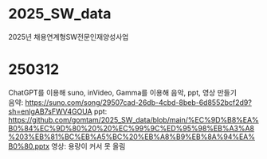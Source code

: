 # 2025_SW_data
2025년 채용연계형SW전문인재양성사업

# 250312
ChatGPT를 이용해 suno, inVideo, Gamma를 이용해 음악, ppt, 영상 만들기<br>
음약: https://suno.com/song/29507cad-26db-4cbd-8beb-6d8552bcf2d9?sh=enlgAB7sFWV4GOUA
ppt: https://github.com/gomtam/2025_SW_data/blob/main/%EC%9D%B8%EA%B0%84%EC%9D%80%20%20%EC%99%9C%ED%95%98%EB%A3%A8%203%EB%81%BC%EB%A5%BC%20%EB%A8%B9%EB%8A%94%EA%B0%80.pptx
영상: 용량이 커서 못 올림
